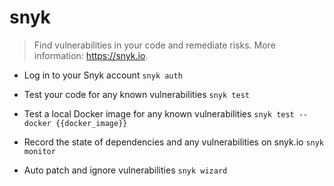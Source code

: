 # snyk
> Find vulnerabilities in your code and remediate risks.
> More information: <https://snyk.io>.

- Log in to your Snyk account
`snyk auth`

- Test your code for any known vulnerabilities
`snyk test`

- Test a local Docker image for any known vulnerabilities
`snyk test --docker {{docker_image}}`

- Record the state of dependencies and any vulnerabilities on snyk.io
`snyk monitor`

- Auto patch and ignore vulnerabilities
`snyk wizard`
